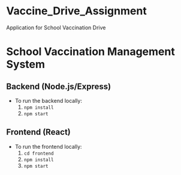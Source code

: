 # Vaccine_Drive_Assignment
Application for School Vaccination Drive

# School Vaccination Management System

## Backend (Node.js/Express)
- To run the backend locally:
  1. `npm install`
  2. `npm start`

## Frontend (React)
- To run the frontend locally:
  1. `cd frontend`
  2. `npm install`
  3. `npm start`


